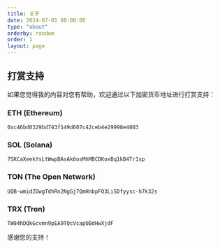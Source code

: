 ```yaml
---
title: 关于
date: 2024-07-01 00:00:00
type: "about"
orderby: random
order: 1
layout: page
---
```


## 打赏支持

如果您觉得我的内容对您有帮助，欢迎通过以下加密货币地址进行打赏支持：

### ETH (Ethereum)
`0xc46bd0329bd743f149d607c42ceb4e29998e4803`

### SOL (Solana)
`7SKCaXeekYsLtWwpBAsAk6osMhMBCDKoxBq1kB4Tr1sp`

### TON (The Open Network)
`UQB-wmidZOwgTdhRn2NgGj7QmHnbpFO3LiSDfyysc-h7k32s`

### TRX (Tron)
`TW84hDQkGcvmn9pEA9TQcVcapUBdHwXjdF`

感谢您的支持！
